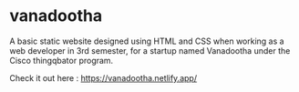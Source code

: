 # vanadootha

A basic static website designed using HTML and CSS when working as a web developer in 3rd semester, for a startup named Vanadootha under the Cisco thingqbator program. 

Check it out here : https://vanadootha.netlify.app/
